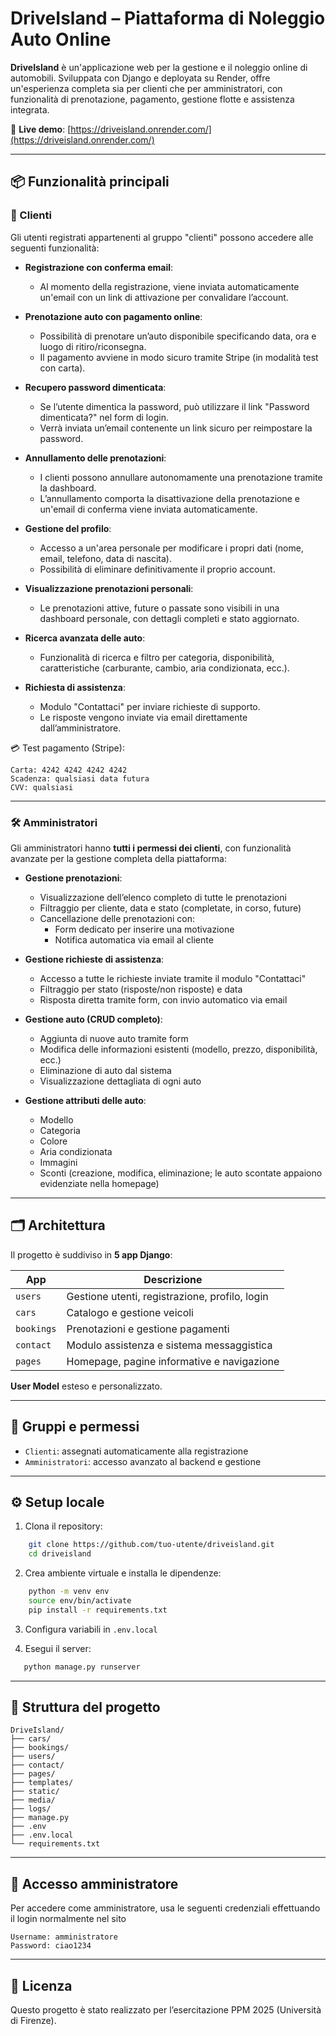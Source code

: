 # DriveIsland – Piattaforma di Noleggio Auto Online

**DriveIsland** è un'applicazione web per la gestione e il noleggio online di automobili. Sviluppata con Django e deployata su Render, offre un'esperienza completa sia per clienti che per amministratori, con funzionalità di prenotazione, pagamento, gestione flotte e assistenza integrata.

🔗 **Live demo**: [https://driveisland.onrender.com/](https://driveisland.onrender.com/)

---

## 📦 Funzionalità principali

### 👤 Clienti

Gli utenti registrati appartenenti al gruppo "clienti" possono accedere alle seguenti funzionalità:

- **Registrazione con conferma email**:
  - Al momento della registrazione, viene inviata automaticamente un'email con un link di attivazione per convalidare l’account.

- **Prenotazione auto con pagamento online**:
  - Possibilità di prenotare un’auto disponibile specificando data, ora e luogo di ritiro/riconsegna.
  - Il pagamento avviene in modo sicuro tramite Stripe (in modalità test con carta).

- **Recupero password dimenticata**:
  - Se l’utente dimentica la password, può utilizzare il link "Password dimenticata?" nel form di login.
  - Verrà inviata un’email contenente un link sicuro per reimpostare la password.

- **Annullamento delle prenotazioni**:
  - I clienti possono annullare autonomamente una prenotazione tramite la dashboard.
  - L’annullamento comporta la disattivazione della prenotazione e un'email di conferma viene inviata automaticamente.

- **Gestione del profilo**:
  - Accesso a un'area personale per modificare i propri dati (nome, email, telefono, data di nascita).
  - Possibilità di eliminare definitivamente il proprio account.

- **Visualizzazione prenotazioni personali**:
  - Le prenotazioni attive, future o passate sono visibili in una dashboard personale, con dettagli completi e stato aggiornato.

- **Ricerca avanzata delle auto**:
  - Funzionalità di ricerca e filtro per categoria, disponibilità, caratteristiche (carburante, cambio, aria condizionata, ecc.).

- **Richiesta di assistenza**:
  - Modulo "Contattaci" per inviare richieste di supporto.
  - Le risposte vengono inviate via email direttamente dall’amministratore.

💳 Test pagamento (Stripe):
```
Carta: 4242 4242 4242 4242
Scadenza: qualsiasi data futura
CVV: qualsiasi
```

---

### 🛠️ Amministratori

Gli amministratori hanno **tutti i permessi dei clienti**, con funzionalità avanzate per la gestione completa della piattaforma:

- **Gestione prenotazioni**:
  - Visualizzazione dell’elenco completo di tutte le prenotazioni
  - Filtraggio per cliente, data e stato (completate, in corso, future)
  - Cancellazione delle prenotazioni con:
    - Form dedicato per inserire una motivazione
    - Notifica automatica via email al cliente

- **Gestione richieste di assistenza**:
  - Accesso a tutte le richieste inviate tramite il modulo "Contattaci"
  - Filtraggio per stato (risposte/non risposte) e data
  - Risposta diretta tramite form, con invio automatico via email

- **Gestione auto (CRUD completo)**:
  - Aggiunta di nuove auto tramite form
  - Modifica delle informazioni esistenti (modello, prezzo, disponibilità, ecc.)
  - Eliminazione di auto dal sistema
  - Visualizzazione dettagliata di ogni auto

- **Gestione attributi delle auto**:
  - Modello
  - Categoria
  - Colore
  - Aria condizionata
  - Immagini
  - Sconti (creazione, modifica, eliminazione; le auto scontate appaiono evidenziate nella homepage)
---

## 🗂️ Architettura

Il progetto è suddiviso in **5 app Django**:

| App         | Descrizione                                      |
|-------------|--------------------------------------------------|
| `users`     | Gestione utenti, registrazione, profilo, login   |
| `cars`      | Catalogo e gestione veicoli                      |
| `bookings`  | Prenotazioni e gestione pagamenti                |
| `contact`   | Modulo assistenza e sistema messaggistica        |
| `pages`     | Homepage, pagine informative e navigazione       |

**User Model** esteso e personalizzato.

---

## 🔐 Gruppi e permessi
- `Clienti`: assegnati automaticamente alla registrazione
- `Amministratori`: accesso avanzato al backend e gestione

---

## ⚙️ Setup locale

1. Clona il repository:
```bash
    git clone https://github.com/tuo-utente/driveisland.git
    cd driveisland
```

2. Crea ambiente virtuale e installa le dipendenze:
```bash
    python -m venv env
    source env/bin/activate
    pip install -r requirements.txt
```

3. Configura variabili in `.env.local` 

4. Esegui il server:

```bash
   python manage.py runserver
```

---

## 📁 Struttura del progetto

```
DriveIsland/
├── cars/
├── bookings/
├── users/
├── contact/
├── pages/
├── templates/
├── static/
├── media/
├── logs/
├── manage.py
├── .env
├── .env.local
└── requirements.txt
```

---

## 🔐 Accesso amministratore

Per accedere come amministratore, usa le seguenti credenziali effettuando il login normalmente nel sito

```
Username: amministratore
Password: ciao1234
```
---

## 📄 Licenza

Questo progetto è stato realizzato per l’esercitazione PPM 2025 (Università di Firenze).